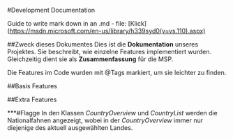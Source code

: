#Development Documentation

Guide to write mark down in an .md - file: [Klick]
(https://msdn.microsoft.com/en-us/library/h339syd0(v=vs.110).aspx)

##Zweck dieses Dokumentes
Dies ist die **Dokumentation** unseres Projektes. Sie beschreibt, wie einzelne Features implementiert wurden. 
Gleichzeitig dient sie als **Zusammenfassung** für die MSP.

Die Features im Code wurden mit @Tags markiert, um sie leichter zu finden.

##Basis Features


##Extra Features

***#Flagge
In den Klassen _CountryOverview_ und _CountryList_ werden die Nationalfahnen angezeigt, wobei in der _CountryOverview_ 
immer nur diejenige des aktuell ausgewählten Landes.